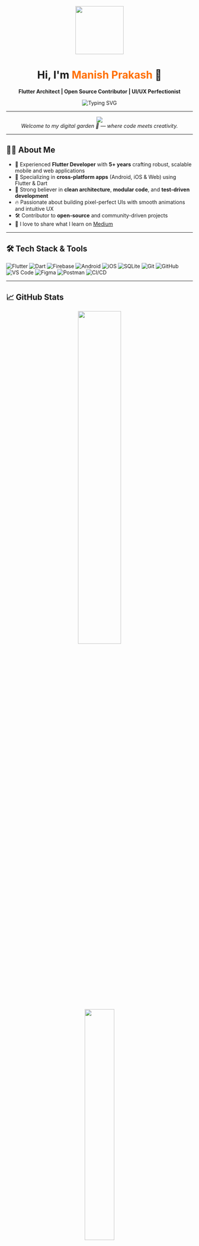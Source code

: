 <!-- HEADER WITH GIF + DYNAMIC TEXT -->
<div align="center" id="header">
  <img src="https://media.giphy.com/media/M9gbBd9nbDrOTu1Mqx/giphy.gif" width="130"/>
  <h1>Hi, I'm <span style="color:#ff6f00">Manish Prakash</span> 👋</h1>
  <p><strong>Flutter Architect | Open Source Contributor | UI/UX Perfectionist</strong></p>
 <img src="https://readme-typing-svg.demolab.com/?lines=Flutter%20Developer%20from%20India;4%2B%20Years%20of%20Coding%20Experience;Building%20Android%20and%20iOS%20Apps;Lover%20of%20Clean%20Architecture%20and%20Open%20Source;Always%20Learning%20New%20Things!" alt="Typing SVG" />
</div>

---

<!-- VISITOR COUNTER -->
<p align="center">
  <img src="https://komarev.com/ghpvc/?username=mprakashgithub&label=Visitors&color=0E8A16&style=for-the-badge" />
  <br/>
  <i>Welcome to my digital garden 🌱 — where code meets creativity.</i>
</p>

---

## 👨‍💻 About Me

- 💼 Experienced **Flutter Developer** with **5+ years** crafting robust, scalable mobile and web applications  
- 📱 Specializing in **cross-platform apps** (Android, iOS & Web) using Flutter & Dart  
- 🧠 Strong believer in **clean architecture**, **modular code**, and **test-driven development**  
- 🔥 Passionate about building pixel-perfect UIs with smooth animations and intuitive UX  
- 🛠 Contributor to **open-source** and community-driven projects  
- 📰 I love to share what I learn on [Medium](https://medium.com/@mailtomprakash1)

---

## 🛠️ Tech Stack & Tools

![Flutter](https://img.shields.io/badge/Flutter-02569B?style=flat&logo=flutter&logoColor=white)
![Dart](https://img.shields.io/badge/Dart-0175C2?style=flat&logo=dart&logoColor=white)
![Firebase](https://img.shields.io/badge/Firebase-FFCA28?style=flat&logo=firebase&logoColor=white)
![Android](https://img.shields.io/badge/Android-3DDC84?style=flat&logo=android&logoColor=white)
![iOS](https://img.shields.io/badge/iOS-000000?style=flat&logo=apple&logoColor=white)
![SQLite](https://img.shields.io/badge/SQLite-003B57?style=flat&logo=sqlite&logoColor=white)
![Git](https://img.shields.io/badge/Git-F05032?style=flat&logo=git&logoColor=white)
![GitHub](https://img.shields.io/badge/GitHub-181717?style=flat&logo=github&logoColor=white)
![VS Code](https://img.shields.io/badge/VS%20Code-007ACC?style=flat&logo=visual-studio-code&logoColor=white)
![Figma](https://img.shields.io/badge/Figma-F24E1E?style=flat&logo=figma&logoColor=white)
![Postman](https://img.shields.io/badge/Postman-FF6C37?style=flat&logo=postman&logoColor=white)
![CI/CD](https://img.shields.io/badge/CI/CD-AEC7E8?style=flat&logo=githubactions&logoColor=white)

---

## 📈 GitHub Stats

<p align="center">
  <img src="https://github-readme-stats.vercel.app/api?username=mprakashgithub&show_icons=true&theme=radical&count_private=true" width="48%" />
<!--   <img src="https://github-readme-streak-stats.herokuapp.com/?user=mprakashgithub&theme=radical" width="48%" /> -->
</p>

<p align="center">
  <img src="https://github-readme-stats.vercel.app/api/top-langs/?username=mprakashgithub&layout=compact&theme=radical" width="40%" />
</p>

---

## 📫 Connect with Me

- 💼 [LinkedIn](https://www.linkedin.com/in/manishprakashind)  
- 📧 mailtomprakash1@gmail.com  
- 🌐 [Portfolio](https://mprakashgithub.github.io/)  
- ✍️ [Medium](https://medium.com/@mailtomprakash1)  

---

> _“Code is like humor. When you have to explain it, it’s bad.” – Cory House_

---

✅ *Let’s collaborate on high-quality Flutter projects!*

- Mobile app development (Android & iOS)
- Open source :octocat:

## Get in touch :coffee:

- Connect with me on [LinkedIn](https://www.linkedin.com/in/manishprakashind)
- You can email me at mailtomprakash1@gmail.com
- You can check my [profile](https://mprakashgithub.github.io/) -->
